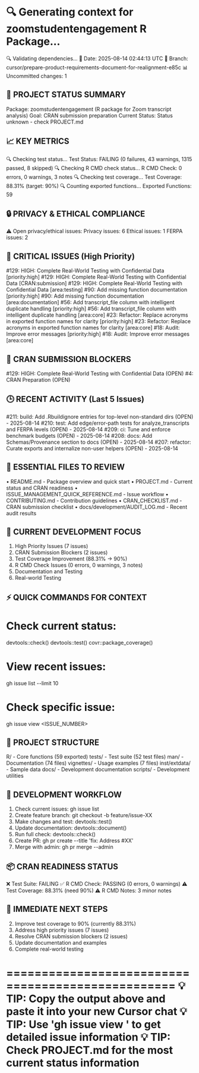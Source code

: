 🔍 Generating context for zoomstudentengagement R Package...
==================================================
🔍 Validating dependencies...
📅 Date: 2025-08-14 02:44:13 UTC
🌿 Branch: cursor/prepare-product-requirements-document-for-realignment-e85c
📊 Uncommitted changes: 1

🎯 PROJECT STATUS SUMMARY
------------------------
Package: zoomstudentengagement (R package for Zoom transcript analysis)
Goal: CRAN submission preparation
Current Status: Status unknown - check PROJECT.md

📈 KEY METRICS
-------------
🔍 Checking test status...
Test Status: FAILING (0 failures, 43 warnings, 1315 passed, 8 skipped)
🔍 Checking R CMD check status...
R CMD Check: 0 errors, 0 warnings, 3 notes
🔍 Checking test coverage...
Test Coverage: 88.31% (target: 90%)
🔍 Counting exported functions...
Exported Functions: 59

🔒 PRIVACY & ETHICAL COMPLIANCE
-----------------------------
⚠️  Open privacy/ethical issues:
   Privacy issues: 6
   Ethical issues: 1
   FERPA issues: 2

🚨 CRITICAL ISSUES (High Priority)
--------------------------------
#129: HIGH: Complete Real-World Testing with Confidential Data [priority:high]
#129: HIGH: Complete Real-World Testing with Confidential Data [CRAN:submission]
#129: HIGH: Complete Real-World Testing with Confidential Data [area:testing]
#90: Add missing function documentation [priority:high]
#90: Add missing function documentation [area:documentation]
#56: Add transcript_file column with intelligent duplicate handling [priority:high]
#56: Add transcript_file column with intelligent duplicate handling [area:core]
#23: Refactor: Replace acronyms in exported function names for clarity [priority:high]
#23: Refactor: Replace acronyms in exported function names for clarity [area:core]
#18: Audit: Improve error messages [priority:high]
#18: Audit: Improve error messages [area:core]

🎯 CRAN SUBMISSION BLOCKERS
--------------------------
#129: HIGH: Complete Real-World Testing with Confidential Data (OPEN)
#4: CRAN Preparation (OPEN)

🕒 RECENT ACTIVITY (Last 5 Issues)
--------------------------------
#211: build: Add .Rbuildignore entries for top-level non-standard dirs (OPEN) - 2025-08-14
#210: test: Add edge/error-path tests for analyze_transcripts and FERPA levels (OPEN) - 2025-08-14
#209: ci: Tune and enforce benchmark budgets (OPEN) - 2025-08-14
#208: docs: Add Schemas/Provenance section to docs (OPEN) - 2025-08-14
#207: refactor: Curate exports and internalize non-user helpers (OPEN) - 2025-08-14

📁 ESSENTIAL FILES TO REVIEW
---------------------------
• README.md - Package overview and quick start
• PROJECT.md - Current status and CRAN readiness
• ISSUE_MANAGEMENT_QUICK_REFERENCE.md - Issue workflow
• CONTRIBUTING.md - Contribution guidelines
• CRAN_CHECKLIST.md - CRAN submission checklist
• docs/development/AUDIT_LOG.md - Recent audit results

🎯 CURRENT DEVELOPMENT FOCUS
---------------------------
1. High Priority Issues (7 issues)
2. CRAN Submission Blockers (2 issues)
3. Test Coverage Improvement (88.31% → 90%)
4. R CMD Check Issues (0 errors, 0 warnings, 3 notes)
5. Documentation and Testing
6. Real-world Testing

⚡ QUICK COMMANDS FOR CONTEXT
---------------------------
# Check current status:
devtools::check()
devtools::test()
covr::package_coverage()

# View recent issues:
gh issue list --limit 10

# Check specific issue:
gh issue view <ISSUE_NUMBER>

📂 PROJECT STRUCTURE
-------------------
R/ - Core functions (59 exported)
tests/ - Test suite (52 test files)
man/ - Documentation (74 files)
vignettes/ - Usage examples (7 files)
inst/extdata/ - Sample data
docs/ - Development documentation
scripts/ - Development utilities

🔄 DEVELOPMENT WORKFLOW
---------------------
1. Check current issues: gh issue list
2. Create feature branch: git checkout -b feature/issue-XX
3. Make changes and test: devtools::test()
4. Update documentation: devtools::document()
5. Run full check: devtools::check()
6. Create PR: gh pr create --title 'fix: Address #XX'
7. Merge with admin: gh pr merge --admin

📦 CRAN READINESS STATUS
----------------------
❌ Test Suite: FAILING
✅ R CMD Check: PASSING (0 errors, 0 warnings)
⚠️  Test Coverage: 88.31% (need 90%)
⚠️  R CMD Notes: 3 minor notes

🎯 IMMEDIATE NEXT STEPS
---------------------
2. Improve test coverage to 90% (currently 88.31%)
3. Address high priority issues (7 issues)
4. Resolve CRAN submission blockers (2 issues)
5. Update documentation and examples
6. Complete real-world testing

==================================================
💡 TIP: Copy the output above and paste it into your new Cursor chat
💡 TIP: Use 'gh issue view <NUMBER>' to get detailed issue information
💡 TIP: Check PROJECT.md for the most current status information
==================================================
